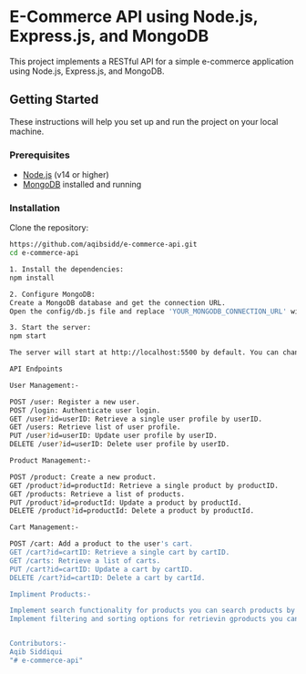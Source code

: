# E-Commerce API using Node.js, Express.js, and MongoDB

This project implements a RESTful API for a simple e-commerce application using Node.js, Express.js, and MongoDB.

## Getting Started

These instructions will help you set up and run the project on your local machine.

### Prerequisites

- [Node.js](https://nodejs.org/) (v14 or higher)
- [MongoDB](https://www.mongodb.com/) installed and running

### Installation

   Clone the repository:

   ```bash
   https://github.com/aqibsidd/e-commerce-api.git
   cd e-commerce-api

   1. Install the dependencies:
   npm install

   2. Configure MongoDB:
   Create a MongoDB database and get the connection URL.
   Open the config/db.js file and replace 'YOUR_MONGODB_CONNECTION_URL' with your actual MongoDB connection URL.

   3. Start the server:
   npm start

   The server will start at http://localhost:5500 by default. You can change the port in the app.js or .env file.

   API Endpoints

   User Management:-

   POST /user: Register a new user.
   POST /login: Authenticate user login.
   GET /user?id=userID: Retrieve a single user profile by userID.
   GET /users: Retrieve list of user profile.
   PUT /user?id=userID: Update user profile by userID.
   DELETE /user?id=userID: Delete user profile by userID.

   Product Management:-

   POST /product: Create a new product.
   GET /product?id=productId: Retrieve a single product by productID.
   GET /products: Retrieve a list of products.
   PUT /product?id=productId: Update a product by productId.
   DELETE /product?id=productId: Delete a product by productId.

   Cart Management:-

   POST /cart: Add a product to the user's cart.
   GET /cart?id=cartID: Retrieve a single cart by cartID.
   GET /carts: Retrieve a list of carts.
   PUT /cart?id=cartID: Update a cart by cartID.
   DELETE /cart?id=cartID: Delete a cart by cartId.

   Impliment Products:-
   
  Implement search functionality for products you can search products by query.
  Implement filtering and sorting options for retrievin gproducts you can filter by filterOptions and sort by sortOptions by query.


   Contributors:-
   Aqib Siddiqui
"# e-commerce-api" 
